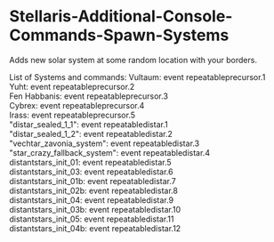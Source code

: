 # Stellaris-Additional-Console-Commands-Spawn-Systems
Adds new solar system at some random location with your borders.  

List of Systems and commands: 
Vultaum: event repeatableprecursor.1   
Yuht: event repeatableprecursor.2   
Fen Habbanis: event repeatableprecursor.3   
Cybrex: event repeatableprecursor.4   
Irass: event repeatableprecursor.5   
"distar_sealed_1_1": event repeatabledistar.1   
"distar_sealed_1_2": event repeatabledistar.2   
"vechtar_zavonia_system": event repeatabledistar.3   
"star_crazy_fallback_system": event repeatabledistar.4  
distantstars_init_01: event repeatabledistar.5  
distantstars_init_03: event repeatabledistar.6  
distantstars_init_01b: event repeatabledistar.7  
distantstars_init_02b: event repeatabledistar.8  
distantstars_init_04: event repeatabledistar.9  
distantstars_init_03b: event repeatabledistar.10  
distantstars_init_05: event repeatabledistar.11  
distantstars_init_04b: event repeatabledistar.12  

